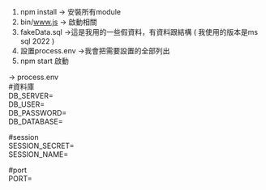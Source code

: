 1. npm install -> 安裝所有module
2. bin/www.js -> 啟動相關
3. fakeData.sql ->這是我用的一些假資料，有資料跟結構 ( 我使用的版本是ms sql 2022 )
4. 設置process.env ->我會把需要設置的全部列出
5. npm start  啟動


-> process.env  
#資料庫  
DB_SERVER=  
DB_USER=  
DB_PASSWORD=  
DB_DATABASE=  

#session  
SESSION_SECRET=  
SESSION_NAME=  

#port  
PORT=  
